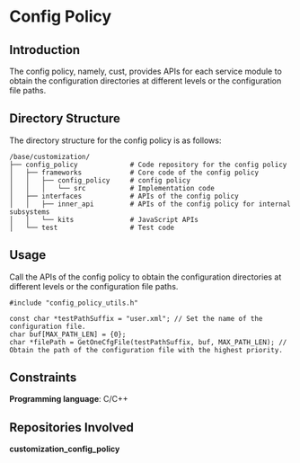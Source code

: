 # Config Policy

## Introduction

The config policy, namely, cust, provides APIs for each service module to obtain the configuration directories at different levels or the configuration file paths.

## Directory Structure

The directory structure for the config policy is as follows:

```
/base/customization/
├── config_policy             # Code repository for the config policy
│   ├── frameworks            # Core code of the config policy
│   │   ├── config_policy     # config policy
│   │   │   └── src           # Implementation code
│   ├── interfaces            # APIs of the config policy
│   │   ├── inner_api         # APIs of the config policy for internal subsystems
│   │   └── kits              # JavaScript APIs
│   └── test                  # Test code
```

## Usage

Call the APIs of the config policy to obtain the configuration directories at different levels or the configuration file paths.

```
#include "config_policy_utils.h"

const char *testPathSuffix = "user.xml"; // Set the name of the configuration file.
char buf[MAX_PATH_LEN] = {0};
char *filePath = GetOneCfgFile(testPathSuffix, buf, MAX_PATH_LEN); // Obtain the path of the configuration file with the highest priority.
```

## Constraints

**Programming language**: C/C++

## Repositories Involved

**customization\_config\_policy**

